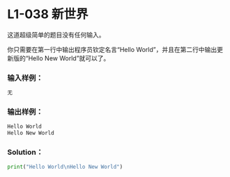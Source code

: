 # L1-038 新世界

这道超级简单的题目没有任何输入。

你只需要在第一行中输出程序员钦定名言“Hello World”，并且在第二行中输出更新版的“Hello New World”就可以了。

### 输入样例：

```tex
无
```

### 输出样例：

```tex
Hello World
Hello New World
```

### Solution：

```python
print("Hello World\nHello New World")
```

